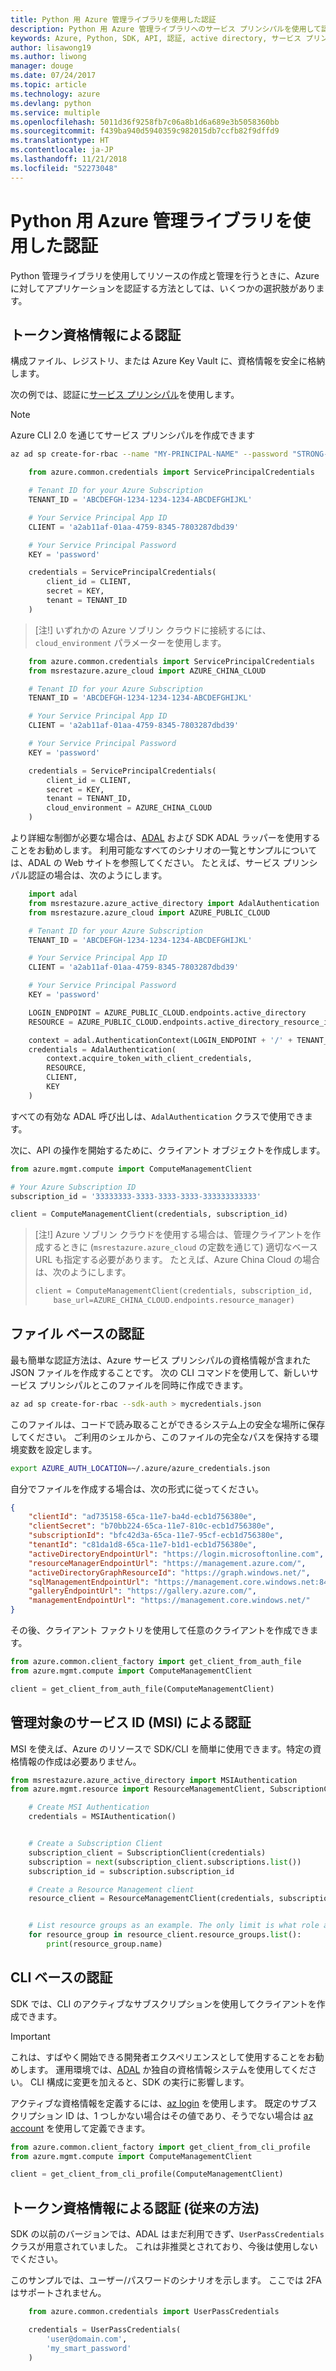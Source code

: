 ```yaml
---
title: Python 用 Azure 管理ライブラリを使用した認証
description: Python 用 Azure 管理ライブラリへのサービス プリンシパルを使用して認証を行います
keywords: Azure, Python, SDK, API, 認証, active directory, サービス プリンシパル
author: lisawong19
ms.author: liwong
manager: douge
ms.date: 07/24/2017
ms.topic: article
ms.technology: azure
ms.devlang: python
ms.service: multiple
ms.openlocfilehash: 5011d36f9258fb7c06a8b1d6a689e3b5058360bb
ms.sourcegitcommit: f439ba940d5940359c982015db7ccfb82f9dffd9
ms.translationtype: HT
ms.contentlocale: ja-JP
ms.lasthandoff: 11/21/2018
ms.locfileid: "52273048"
---
```

# <a name="authenticate-with-the-azure-management-libraries-for-python"></a>Python 用 Azure 管理ライブラリを使用した認証

Python 管理ライブラリを使用してリソースの作成と管理を行うときに、Azure に対してアプリケーションを認証する方法としては、いくつかの選択肢があります。

## <a name="mgmt-auth-token"></a>トークン資格情報による認証

構成ファイル、レジストリ、または Azure Key Vault に、資格情報を安全に格納します。

次の例では、認証に[サービス プリンシパル](https://docs.microsoft.com/cli/azure/create-an-azure-service-principal-azure-cli?toc=%2fazure%2fazure-resource-manager%2ftoc.json)を使用します。

> [!NOTE]
> Azure CLI 2.0 を通じてサービス プリンシパルを作成できます
> ```bash
> az ad sp create-for-rbac --name "MY-PRINCIPAL-NAME" --password "STRONG-SECRET-PASSWORD"
> ```

```python
    from azure.common.credentials import ServicePrincipalCredentials

    # Tenant ID for your Azure Subscription
    TENANT_ID = 'ABCDEFGH-1234-1234-1234-ABCDEFGHIJKL'

    # Your Service Principal App ID
    CLIENT = 'a2ab11af-01aa-4759-8345-7803287dbd39'

    # Your Service Principal Password
    KEY = 'password'

    credentials = ServicePrincipalCredentials(
        client_id = CLIENT,
        secret = KEY,
        tenant = TENANT_ID
    )
```

> [注!] いずれかの Azure ソブリン クラウドに接続するには、`cloud_environment` パラメーターを使用します。

```python
    from azure.common.credentials import ServicePrincipalCredentials
    from msrestazure.azure_cloud import AZURE_CHINA_CLOUD

    # Tenant ID for your Azure Subscription
    TENANT_ID = 'ABCDEFGH-1234-1234-1234-ABCDEFGHIJKL'

    # Your Service Principal App ID
    CLIENT = 'a2ab11af-01aa-4759-8345-7803287dbd39'

    # Your Service Principal Password
    KEY = 'password'

    credentials = ServicePrincipalCredentials(
        client_id = CLIENT,
        secret = KEY,
        tenant = TENANT_ID,
        cloud_environment = AZURE_CHINA_CLOUD
    )
```

より詳細な制御が必要な場合は、[ADAL](https://github.com/AzureAD/azure-activedirectory-library-for-python) および SDK ADAL ラッパーを使用することをお勧めします。 利用可能なすべてのシナリオの一覧とサンプルについては、ADAL の Web サイトを参照してください。 たとえば、サービス プリンシパル認証の場合は、次のようにします。

```python
    import adal
    from msrestazure.azure_active_directory import AdalAuthentication
    from msrestazure.azure_cloud import AZURE_PUBLIC_CLOUD

    # Tenant ID for your Azure Subscription
    TENANT_ID = 'ABCDEFGH-1234-1234-1234-ABCDEFGHIJKL'

    # Your Service Principal App ID
    CLIENT = 'a2ab11af-01aa-4759-8345-7803287dbd39'

    # Your Service Principal Password
    KEY = 'password'

    LOGIN_ENDPOINT = AZURE_PUBLIC_CLOUD.endpoints.active_directory
    RESOURCE = AZURE_PUBLIC_CLOUD.endpoints.active_directory_resource_id

    context = adal.AuthenticationContext(LOGIN_ENDPOINT + '/' + TENANT_ID)
    credentials = AdalAuthentication(
        context.acquire_token_with_client_credentials,
        RESOURCE,
        CLIENT,
        KEY
    )
```

すべての有効な ADAL 呼び出しは、`AdalAuthentication` クラスで使用できます。

次に、API の操作を開始するために、クライアント オブジェクトを作成します。

```python
from azure.mgmt.compute import ComputeManagementClient

# Your Azure Subscription ID
subscription_id = '33333333-3333-3333-3333-333333333333'

client = ComputeManagementClient(credentials, subscription_id)
```

> [注!] Azure ソブリン クラウドを使用する場合は、管理クライアントを作成するときに (`msrestazure.azure_cloud` の定数を通じて) 適切なベース URL も指定する必要があります。 たとえば、Azure China Cloud の場合は、次のようにします。
> ```python
> client = ComputeManagementClient(credentials, subscription_id,
>     base_url=AZURE_CHINA_CLOUD.endpoints.resource_manager)
> ```


## <a name="mgmt-auth-file"></a>ファイル ベースの認証

最も簡単な認証方法は、Azure サービス プリンシパルの資格情報が含まれた JSON ファイルを作成することです。 次の CLI コマンドを使用して、新しいサービス プリンシパルとこのファイルを同時に作成できます。

```bash
az ad sp create-for-rbac --sdk-auth > mycredentials.json
```

このファイルは、コードで読み取ることができるシステム上の安全な場所に保存してください。 ご利用のシェルから、このファイルの完全なパスを保持する環境変数を設定します。

```bash
export AZURE_AUTH_LOCATION=~/.azure/azure_credentials.json
```

自分でファイルを作成する場合は、次の形式に従ってください。

```json
{
    "clientId": "ad735158-65ca-11e7-ba4d-ecb1d756380e",
    "clientSecret": "b70bb224-65ca-11e7-810c-ecb1d756380e",
    "subscriptionId": "bfc42d3a-65ca-11e7-95cf-ecb1d756380e",
    "tenantId": "c81da1d8-65ca-11e7-b1d1-ecb1d756380e",
    "activeDirectoryEndpointUrl": "https://login.microsoftonline.com",
    "resourceManagerEndpointUrl": "https://management.azure.com/",
    "activeDirectoryGraphResourceId": "https://graph.windows.net/",
    "sqlManagementEndpointUrl": "https://management.core.windows.net:8443/",
    "galleryEndpointUrl": "https://gallery.azure.com/",
    "managementEndpointUrl": "https://management.core.windows.net/"
}
```

その後、クライアント ファクトリを使用して任意のクライアントを作成できます。
```python
from azure.common.client_factory import get_client_from_auth_file
from azure.mgmt.compute import ComputeManagementClient

client = get_client_from_auth_file(ComputeManagementClient)
```

## <a name="mgmt-auth-msi"></a>管理対象のサービス ID (MSI) による認証 
MSI を使えば、Azure のリソースで SDK/CLI を簡単に使用できます。特定の資格情報の作成は必要ありません。

```python
from msrestazure.azure_active_directory import MSIAuthentication
from azure.mgmt.resource import ResourceManagementClient, SubscriptionClient

    # Create MSI Authentication
    credentials = MSIAuthentication()


    # Create a Subscription Client
    subscription_client = SubscriptionClient(credentials)
    subscription = next(subscription_client.subscriptions.list())
    subscription_id = subscription.subscription_id

    # Create a Resource Management client
    resource_client = ResourceManagementClient(credentials, subscription_id)


    # List resource groups as an example. The only limit is what role and policy are assigned to this MSI token.
    for resource_group in resource_client.resource_groups.list():
        print(resource_group.name)
```

## <a name="mgmt-auth-cli"></a>CLI ベースの認証

SDK では、CLI のアクティブなサブスクリプションを使用してクライアントを作成できます。

> [!IMPORTANT]
> これは、すばやく開始できる開発者エクスペリエンスとして使用することをお勧めします。 運用環境では、[ADAL](#authenticate-with-token-credentials) か独自の資格情報システムを使用してください。
> CLI 構成に変更を加えると、SDK の実行に影響します。

アクティブな資格情報を定義するには、[az login](https://docs.microsoft.com/cli/azure/authenticate-azure-cli) を使用します。
既定のサブスクリプション ID は、1 つしかない場合はその値であり、そうでない場合は [az account](https://docs.microsoft.com/cli/azure/manage-azure-subscriptions-azure-cli) を使用して定義できます。

```python
from azure.common.client_factory import get_client_from_cli_profile
from azure.mgmt.compute import ComputeManagementClient

client = get_client_from_cli_profile(ComputeManagementClient)
```

## <a name="mgmt-auth-legacy"></a>トークン資格情報による認証 (従来の方法)

SDK の以前のバージョンでは、ADAL はまだ利用できず、`UserPassCredentials` クラスが用意されていました。 これは非推奨とされており、今後は使用しないでください。

このサンプルでは、ユーザー/パスワードのシナリオを示します。 ここでは 2FA はサポートされません。

```python
    from azure.common.credentials import UserPassCredentials

    credentials = UserPassCredentials(
        'user@domain.com',
        'my_smart_password'
    )
```
